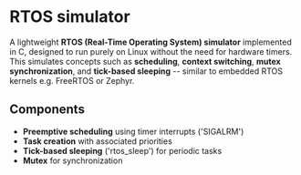 # RTOS simulator

A lightweight **RTOS (Real-Time Operating System) simulator** implemented in C, designed to run purely on Linux without the need for hardware timers. This simulates concepts such as **scheduling**, **context switching**, **mutex synchronization**, and **tick-based sleeping** -- similar to embedded RTOS kernels e.g. FreeRTOS or Zephyr.

## Components

- **Preemptive scheduling** using timer interrupts ('SIGALRM')
- **Task creation** with associated priorities
- **Tick-based sleeping** ('rtos_sleep') for periodic tasks
- **Mutex** for synchronization

